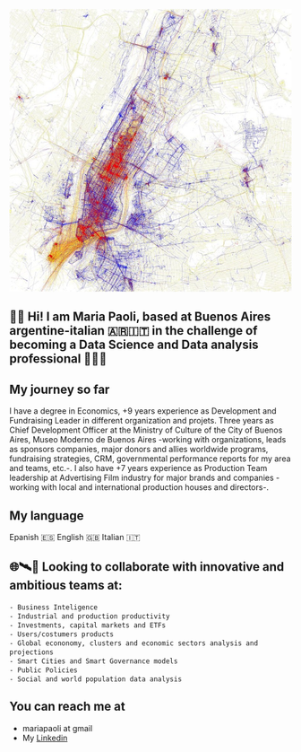 ![hola](./a-brief-history-of-maps-and-their-role-in-urban-development_1.jpg)

## 👋🏽 Hi! I am Maria Paoli, based at Buenos Aires argentine-italian 🇦🇷🇮🇹 in the challenge of becoming a Data Science and Data analysis professional 👩🏻‍🚀 

## My journey so far<br>
I have a degree in Economics, +9 years experience as Development and Fundraising Leader in different organization and projets. Three years as Chief Development Officer at the Ministry of Culture of the City of Buenos Aires, Museo Moderno de Buenos Aires -working with organizations, leads as sponsors companies, major donors and allies worldwide programs, fundraising strategies, CRM, governmental performance reports for my area and teams, etc.-.
I also have +7 years experience as Production Team leadership at Advertising Film industry for major brands and companies -working with local and international production houses and directors-.
  
## My language <br>
Epanish 🇪🇸 English 🇬🇧 Italian 🇮🇹 

## 🌐🛰💎 Looking to collaborate with innovative and ambitious teams at: <br>
    - Business Inteligence
    - Industrial and production productivity
    - Investments, capital markets and ETFs
    - Users/costumers products
    - Global econonomy, clusters and economic sectors analysis and projections 
    - Smart Cities and Smart Governance models
    - Public Policies
    - Social and world population data analysis
## You can reach me at

* mariapaoli at gmail
* My [Linkedin](https://www.linkedin.com/in/mariapaoli)
